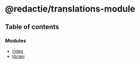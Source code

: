 # @redactie/translations-module

## Table of contents

### Modules

- [index](../wiki/index)
- [lib/api](../wiki/lib.api)
